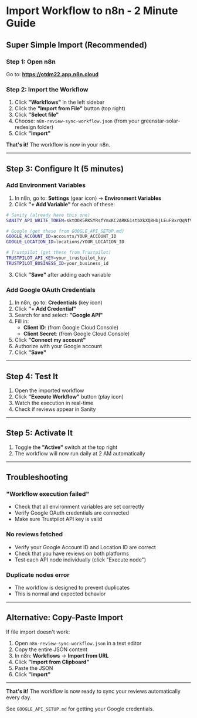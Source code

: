 # Import Workflow to n8n - 2 Minute Guide

## Super Simple Import (Recommended)

### Step 1: Open n8n
Go to: **https://otdm22.app.n8n.cloud**

### Step 2: Import the Workflow
1. Click **"Workflows"** in the left sidebar
2. Click the **"Import from File"** button (top right)
3. Click **"Select file"**
4. Choose: `n8n-review-sync-workflow.json` (from your greenstar-solar-redesign folder)
5. Click **"Import"**

**That's it!** The workflow is now in your n8n.

---

## Step 3: Configure It (5 minutes)

### Add Environment Variables

1. In n8n, go to: **Settings** (gear icon) → **Environment Variables**
2. Click **"+ Add Variable"** for each of these:

```bash
# Sanity (already have this one)
SANITY_API_WRITE_TOKEN=sktOOK5RKSYRsfYmxKC2ARKG1stbXkXQ8HbjLEuF8xrQqNfVgONR09pxf85BGcX4w50UHg5XHPdwcoq5QcFIkEygzk32YJ6k7I9AbnAnTpn4dGgZdQcl8SU1fgQimQlXGBzFbeC6a123SescukDBRmhDTjeX3sZKTTh3LxyntT216Wp9PKcK

# Google (get these from GOOGLE_API_SETUP.md)
GOOGLE_ACCOUNT_ID=accounts/YOUR_ACCOUNT_ID
GOOGLE_LOCATION_ID=locations/YOUR_LOCATION_ID

# Trustpilot (get these from Trustpilot)
TRUSTPILOT_API_KEY=your_trustpilot_key
TRUSTPILOT_BUSINESS_ID=your_business_id
```

3. Click **"Save"** after adding each variable

### Add Google OAuth Credentials

1. In n8n, go to: **Credentials** (key icon)
2. Click **"+ Add Credential"**
3. Search for and select: **"Google API"**
4. Fill in:
   - **Client ID**: (from Google Cloud Console)
   - **Client Secret**: (from Google Cloud Console)
5. Click **"Connect my account"**
6. Authorize with your Google account
7. Click **"Save"**

---

## Step 4: Test It

1. Open the imported workflow
2. Click **"Execute Workflow"** button (play icon)
3. Watch the execution in real-time
4. Check if reviews appear in Sanity

---

## Step 5: Activate It

1. Toggle the **"Active"** switch at the top right
2. The workflow will now run daily at 2 AM automatically

---

## Troubleshooting

### "Workflow execution failed"
- Check that all environment variables are set correctly
- Verify Google OAuth credentials are connected
- Make sure Trustpilot API key is valid

### No reviews fetched
- Verify your Google Account ID and Location ID are correct
- Check that you have reviews on both platforms
- Test each API node individually (click "Execute node")

### Duplicate nodes error
- The workflow is designed to prevent duplicates
- This is normal and expected behavior

---

## Alternative: Copy-Paste Import

If file import doesn't work:

1. Open `n8n-review-sync-workflow.json` in a text editor
2. Copy the entire JSON content
3. In n8n: **Workflows** → **Import from URL**
4. Click **"Import from Clipboard"**
5. Paste the JSON
6. Click **"Import"**

---

**That's it!** The workflow is now ready to sync your reviews automatically every day.

See `GOOGLE_API_SETUP.md` for getting your Google credentials.

